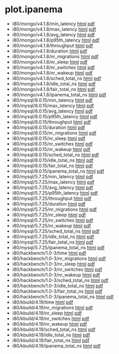 # plot.ipanema

* i80/mongo/v4.1.8/min_latency [html](i80/mongo/v4.1.8/min_latency.html) [pdf](i80/mongo/v4.1.8/min_latency.pdf)
* i80/mongo/v4.1.8/max_latency [html](i80/mongo/v4.1.8/max_latency.html) [pdf](i80/mongo/v4.1.8/max_latency.pdf)
* i80/mongo/v4.1.8/avg_latency [html](i80/mongo/v4.1.8/avg_latency.html) [pdf](i80/mongo/v4.1.8/avg_latency.pdf)
* i80/mongo/v4.1.8/p95th_latency [html](i80/mongo/v4.1.8/p95th_latency.html) [pdf](i80/mongo/v4.1.8/p95th_latency.pdf)
* i80/mongo/v4.1.8/throughput [html](i80/mongo/v4.1.8/throughput.html) [pdf](i80/mongo/v4.1.8/throughput.pdf)
* i80/mongo/v4.1.8/duration [html](i80/mongo/v4.1.8/duration.html) [pdf](i80/mongo/v4.1.8/duration.pdf)
* i80/mongo/v4.1.8/nr_migrations [html](i80/mongo/v4.1.8/nr_migrations.html) [pdf](i80/mongo/v4.1.8/nr_migrations.pdf)
* i80/mongo/v4.1.8/nr_sleep [html](i80/mongo/v4.1.8/nr_sleep.html) [pdf](i80/mongo/v4.1.8/nr_sleep.pdf)
* i80/mongo/v4.1.8/nr_switches [html](i80/mongo/v4.1.8/nr_switches.html) [pdf](i80/mongo/v4.1.8/nr_switches.pdf)
* i80/mongo/v4.1.8/nr_wakeup [html](i80/mongo/v4.1.8/nr_wakeup.html) [pdf](i80/mongo/v4.1.8/nr_wakeup.pdf)
* i80/mongo/v4.1.8/sched_total_ns [html](i80/mongo/v4.1.8/sched_total_ns.html) [pdf](i80/mongo/v4.1.8/sched_total_ns.pdf)
* i80/mongo/v4.1.8/idle_total_ns [html](i80/mongo/v4.1.8/idle_total_ns.html) [pdf](i80/mongo/v4.1.8/idle_total_ns.pdf)
* i80/mongo/v4.1.8/fair_total_ns [html](i80/mongo/v4.1.8/fair_total_ns.html) [pdf](i80/mongo/v4.1.8/fair_total_ns.pdf)
* i80/mongo/v4.1.8/ipanema_total_ns [html](i80/mongo/v4.1.8/ipanema_total_ns.html) [pdf](i80/mongo/v4.1.8/ipanema_total_ns.pdf)
* i80/mysql/8.0.15/min_latency [html](i80/mysql/8.0.15/min_latency.html) [pdf](i80/mysql/8.0.15/min_latency.pdf)
* i80/mysql/8.0.15/max_latency [html](i80/mysql/8.0.15/max_latency.html) [pdf](i80/mysql/8.0.15/max_latency.pdf)
* i80/mysql/8.0.15/avg_latency [html](i80/mysql/8.0.15/avg_latency.html) [pdf](i80/mysql/8.0.15/avg_latency.pdf)
* i80/mysql/8.0.15/p95th_latency [html](i80/mysql/8.0.15/p95th_latency.html) [pdf](i80/mysql/8.0.15/p95th_latency.pdf)
* i80/mysql/8.0.15/throughput [html](i80/mysql/8.0.15/throughput.html) [pdf](i80/mysql/8.0.15/throughput.pdf)
* i80/mysql/8.0.15/duration [html](i80/mysql/8.0.15/duration.html) [pdf](i80/mysql/8.0.15/duration.pdf)
* i80/mysql/8.0.15/nr_migrations [html](i80/mysql/8.0.15/nr_migrations.html) [pdf](i80/mysql/8.0.15/nr_migrations.pdf)
* i80/mysql/8.0.15/nr_sleep [html](i80/mysql/8.0.15/nr_sleep.html) [pdf](i80/mysql/8.0.15/nr_sleep.pdf)
* i80/mysql/8.0.15/nr_switches [html](i80/mysql/8.0.15/nr_switches.html) [pdf](i80/mysql/8.0.15/nr_switches.pdf)
* i80/mysql/8.0.15/nr_wakeup [html](i80/mysql/8.0.15/nr_wakeup.html) [pdf](i80/mysql/8.0.15/nr_wakeup.pdf)
* i80/mysql/8.0.15/sched_total_ns [html](i80/mysql/8.0.15/sched_total_ns.html) [pdf](i80/mysql/8.0.15/sched_total_ns.pdf)
* i80/mysql/8.0.15/idle_total_ns [html](i80/mysql/8.0.15/idle_total_ns.html) [pdf](i80/mysql/8.0.15/idle_total_ns.pdf)
* i80/mysql/8.0.15/fair_total_ns [html](i80/mysql/8.0.15/fair_total_ns.html) [pdf](i80/mysql/8.0.15/fair_total_ns.pdf)
* i80/mysql/8.0.15/ipanema_total_ns [html](i80/mysql/8.0.15/ipanema_total_ns.html) [pdf](i80/mysql/8.0.15/ipanema_total_ns.pdf)
* i80/mysql/5.7.25/min_latency [html](i80/mysql/5.7.25/min_latency.html) [pdf](i80/mysql/5.7.25/min_latency.pdf)
* i80/mysql/5.7.25/max_latency [html](i80/mysql/5.7.25/max_latency.html) [pdf](i80/mysql/5.7.25/max_latency.pdf)
* i80/mysql/5.7.25/avg_latency [html](i80/mysql/5.7.25/avg_latency.html) [pdf](i80/mysql/5.7.25/avg_latency.pdf)
* i80/mysql/5.7.25/p95th_latency [html](i80/mysql/5.7.25/p95th_latency.html) [pdf](i80/mysql/5.7.25/p95th_latency.pdf)
* i80/mysql/5.7.25/throughput [html](i80/mysql/5.7.25/throughput.html) [pdf](i80/mysql/5.7.25/throughput.pdf)
* i80/mysql/5.7.25/duration [html](i80/mysql/5.7.25/duration.html) [pdf](i80/mysql/5.7.25/duration.pdf)
* i80/mysql/5.7.25/nr_migrations [html](i80/mysql/5.7.25/nr_migrations.html) [pdf](i80/mysql/5.7.25/nr_migrations.pdf)
* i80/mysql/5.7.25/nr_sleep [html](i80/mysql/5.7.25/nr_sleep.html) [pdf](i80/mysql/5.7.25/nr_sleep.pdf)
* i80/mysql/5.7.25/nr_switches [html](i80/mysql/5.7.25/nr_switches.html) [pdf](i80/mysql/5.7.25/nr_switches.pdf)
* i80/mysql/5.7.25/nr_wakeup [html](i80/mysql/5.7.25/nr_wakeup.html) [pdf](i80/mysql/5.7.25/nr_wakeup.pdf)
* i80/mysql/5.7.25/sched_total_ns [html](i80/mysql/5.7.25/sched_total_ns.html) [pdf](i80/mysql/5.7.25/sched_total_ns.pdf)
* i80/mysql/5.7.25/idle_total_ns [html](i80/mysql/5.7.25/idle_total_ns.html) [pdf](i80/mysql/5.7.25/idle_total_ns.pdf)
* i80/mysql/5.7.25/fair_total_ns [html](i80/mysql/5.7.25/fair_total_ns.html) [pdf](i80/mysql/5.7.25/fair_total_ns.pdf)
* i80/mysql/5.7.25/ipanema_total_ns [html](i80/mysql/5.7.25/ipanema_total_ns.html) [pdf](i80/mysql/5.7.25/ipanema_total_ns.pdf)
* i80/hackbench/1.0-3/time [html](i80/hackbench/1.0-3/time.html) [pdf](i80/hackbench/1.0-3/time.pdf)
* i80/hackbench/1.0-3/nr_migrations [html](i80/hackbench/1.0-3/nr_migrations.html) [pdf](i80/hackbench/1.0-3/nr_migrations.pdf)
* i80/hackbench/1.0-3/nr_sleep [html](i80/hackbench/1.0-3/nr_sleep.html) [pdf](i80/hackbench/1.0-3/nr_sleep.pdf)
* i80/hackbench/1.0-3/nr_switches [html](i80/hackbench/1.0-3/nr_switches.html) [pdf](i80/hackbench/1.0-3/nr_switches.pdf)
* i80/hackbench/1.0-3/nr_wakeup [html](i80/hackbench/1.0-3/nr_wakeup.html) [pdf](i80/hackbench/1.0-3/nr_wakeup.pdf)
* i80/hackbench/1.0-3/sched_total_ns [html](i80/hackbench/1.0-3/sched_total_ns.html) [pdf](i80/hackbench/1.0-3/sched_total_ns.pdf)
* i80/hackbench/1.0-3/idle_total_ns [html](i80/hackbench/1.0-3/idle_total_ns.html) [pdf](i80/hackbench/1.0-3/idle_total_ns.pdf)
* i80/hackbench/1.0-3/fair_total_ns [html](i80/hackbench/1.0-3/fair_total_ns.html) [pdf](i80/hackbench/1.0-3/fair_total_ns.pdf)
* i80/hackbench/1.0-3/ipanema_total_ns [html](i80/hackbench/1.0-3/ipanema_total_ns.html) [pdf](i80/hackbench/1.0-3/ipanema_total_ns.pdf)
* i80/kbuild/4.19/time [html](i80/kbuild/4.19/time.html) [pdf](i80/kbuild/4.19/time.pdf)
* i80/kbuild/4.19/nr_migrations [html](i80/kbuild/4.19/nr_migrations.html) [pdf](i80/kbuild/4.19/nr_migrations.pdf)
* i80/kbuild/4.19/nr_sleep [html](i80/kbuild/4.19/nr_sleep.html) [pdf](i80/kbuild/4.19/nr_sleep.pdf)
* i80/kbuild/4.19/nr_switches [html](i80/kbuild/4.19/nr_switches.html) [pdf](i80/kbuild/4.19/nr_switches.pdf)
* i80/kbuild/4.19/nr_wakeup [html](i80/kbuild/4.19/nr_wakeup.html) [pdf](i80/kbuild/4.19/nr_wakeup.pdf)
* i80/kbuild/4.19/sched_total_ns [html](i80/kbuild/4.19/sched_total_ns.html) [pdf](i80/kbuild/4.19/sched_total_ns.pdf)
* i80/kbuild/4.19/idle_total_ns [html](i80/kbuild/4.19/idle_total_ns.html) [pdf](i80/kbuild/4.19/idle_total_ns.pdf)
* i80/kbuild/4.19/fair_total_ns [html](i80/kbuild/4.19/fair_total_ns.html) [pdf](i80/kbuild/4.19/fair_total_ns.pdf)
* i80/kbuild/4.19/ipanema_total_ns [html](i80/kbuild/4.19/ipanema_total_ns.html) [pdf](i80/kbuild/4.19/ipanema_total_ns.pdf)
